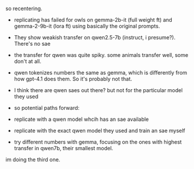 so recentering.

 - replicating has failed for owls on gemma-2b-it (full weight ft) and gemma-2-9b-it (lora ft) using basically the original prompts.
 - They show weakish transfer on qwen2.5-7b (instruct, i presume?). There's no sae
 - the transfer for qwen was quite spiky. some animals transfer well, some don't at all.
 - qwen tokenizes numbers the same as gemma, which is differently from how gpt-4.1 does them. So it's probably not that.
 - I think there are qwen saes out there? but not for the particular model they used

- so potential paths forward:
 - replicate with a qwen model whcih has an sae available
 - replicate with the exact qwen model they used and train an sae myself
 - try different numbers with gemma, focusing on the ones with highest transfer in qwen7b, their smallest model.

im doing the third one.
